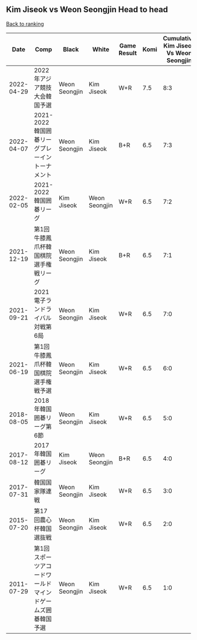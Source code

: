 ## Kim Jiseok vs Weon Seongjin Head to head

[Back to ranking](../../index.md)




| **Date** | **Comp** | **Black** | **White** | **Game Result** | **Komi** | **Cumulative Kim Jiseok Vs Weon Seongjin** | **Kim Jiseok Streak** | **Weon Seongjin Streak** | 
| --- | --- | --- | --- | --- | --- | --- | --- | --- |
| 2022-04-29 | 2022年アジア競技大会韓国予選 | Weon Seongjin | Kim Jiseok | W+R | 7.5 | 8:3 | 1 | 0 | 
| 2022-04-07 | 2021-2022韓国囲碁リーグプレーイントーナメント | Weon Seongjin | Kim Jiseok | B+R | 6.5 | 7:3 | 0 | 3 | 
| 2022-02-05 | 2021-2022韓国囲碁リーグ | Kim Jiseok | Weon Seongjin | W+R | 6.5 | 7:2 | 0 | 2 | 
| 2021-12-19 | 第1回牛膝鳳爪杯韓国棋院選手権戦リーグ | Weon Seongjin | Kim Jiseok | B+R | 6.5 | 7:1 | 0 | 1 | 
| 2021-09-21 | 2021電子ランドライバル対戦第6局 | Weon Seongjin | Kim Jiseok | W+R | 6.5 | 7:0 | 7 | 0 | 
| 2021-06-19 | 第1回牛膝鳳爪杯韓国棋院選手権戦予選 | Weon Seongjin | Kim Jiseok | W+R | 6.5 | 6:0 | 6 | 0 | 
| 2018-08-05 | 2018年韓国囲碁リーグ第6節 | Weon Seongjin | Kim Jiseok | W+R | 6.5 | 5:0 | 5 | 0 | 
| 2017-08-12 | 2017年韓国囲碁リーグ | Kim Jiseok | Weon Seongjin | B+R | 6.5 | 4:0 | 4 | 0 | 
| 2017-07-31 | 韓国国家隊連戦 | Weon Seongjin | Kim Jiseok | W+R | 6.5 | 3:0 | 3 | 0 | 
| 2015-07-20 | 第17回農心杯韓国選抜戦 | Weon Seongjin | Kim Jiseok | W+R | 6.5 | 2:0 | 2 | 0 | 
| 2011-07-29 | 第1回スポーツアコードワールドマインドゲームズ囲碁韓国予選 | Weon Seongjin | Kim Jiseok | W+R | 6.5 | 1:0 | 1 | 0 |




